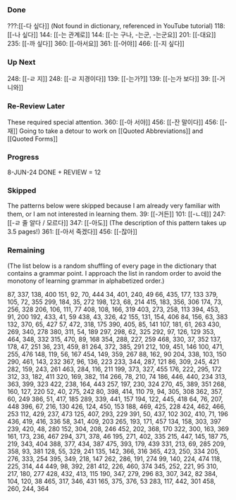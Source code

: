 ### Done
???:[[-다 싶다]] (Not found in dictionary, referenced in YouTube tutorial)
118: [[-나 싶다]]
144: [[-는 관계로]]
144: [[-는 구나, -는군, -는군요]]
201: [[-대요]]
235: [[-까 싶다]]
360: [[-아서요]]
361: [[-어야]]
466: [[-지 싶다]]

### Up Next
248: [[-ㄹ 지]]
248:  [[-ㄹ 지경이다]]
139: [[-는가?]]
139: [[-는가 보다]]
39: [[-거니와]]

### Re-Review Later
These required special attention.
360: [[-아 서야]]
456: [[-잔 말이다]]
456: [[-재]] Going to take a detour to work on [[Quoted Abbreviations]] and [[Quoted Forms]]
### Progress
8-JUN-24 DONE + REVIEW = 12 
### Skipped
The patterns below were skipped because I am already very familiar with them, or I am not interested in learning them.
39: [[-거든]]
101: [[-ㄴ데]]
247: [[-ㄹ 줄 알다 / 모르다]]
347: [[-아도]] (The description of this pattern takes up 3.5 pages!)
361: [[-아서 죽겠다]]
456: [[-잖아]]

### Remaining
(The list below is a random shuffling of every page in the dictionary that contains a grammar point. I approach the list in random order to avoid the monotony of learning grammar in alphabetized order.)

87, 337, 138, 400
151, 92, 70, 444
34, 401, 240, 49
66, 435, 177, 133
379, 105, 72, 355
299, 184, 35, 272
198, 123, 68, 214
415, 183, 356, 306
174, 73, 256, 328
206, 106, 111, 77
408, 108, 166, 319
403, 273, 258, 113
394, 453, 91, 200
192, 433, 41, 59
438, 43, 326, 42
155, 131, 154, 406
84, 156, 63, 383
132, 370, 65, 427
57, 472, 318, 175
390, 405, 85, 141
107, 181, 61, 263
430, 269, 340, 278
380, 311, 54, 189
297, 298, 62, 325
292, 97, 126, 129
353, 464, 348, 332
315, 470, 89, 168
354, 288, 227, 259
468, 330, 37, 352
137, 178, 47, 251
36, 231, 459, 81
264, 372, 385, 291
212, 109, 451, 146
100, 471, 255, 476
148, 119, 56, 167
454, 149, 359, 267
88, 162, 90
204, 338, 103, 150
290, 461, 143, 232
367, 96, 136, 223
233, 344, 287, 121
86, 309, 245, 421
282, 159, 243, 261
463, 284, 116, 211
199, 373, 327, 455
176, 222, 295, 172
312, 33, 182, 411
320, 169, 382, 114
266, 78, 210, 74
186, 446, 440, 234
313, 363, 399, 323
422, 238, 164, 443
257, 197, 230, 324
270, 45, 389, 351
268, 160, 127, 220
52, 40, 275, 242
80, 398, 414, 110
79, 94, 305, 308
362, 357, 60, 249
386, 51, 417, 185
289, 339, 441, 157
194, 122, 445, 418
64, 76, 207, 448
396, 67, 216, 130
426, 124, 450, 153
188, 469, 425, 228
424, 462, 466, 253
112, 429, 237, 473
125, 407, 293, 229
391, 50, 437, 102
302, 410, 71, 196
436, 419, 416, 336
58, 341, 409, 203
265, 193, 171, 457
134, 158, 303, 397
239, 420, 48, 280
152, 304, 208, 246
452, 202, 368, 170
322, 300, 163, 369
161, 173, 236, 467
294, 371, 378, 46
195, 271, 402, 335
215, 447, 145, 187
75, 219, 343, 404
388, 377, 434, 387
475, 393, 179, 439
331, 213, 69, 285
209, 358, 93, 381
128, 55, 329, 241
135, 142, 366, 316
365, 423, 250, 334
205, 276, 333, 254
395, 349, 218, 147
262, 286, 191, 274
99, 140, 224, 474
118, 225, 314, 44
449, 98, 392, 281
412, 226, 460, 374
345, 252, 221, 95
310, 217, 180, 277
428, 432, 413, 115
190, 347, 279, 296
83, 307, 342, 82
384, 104, 120, 38
465, 317, 346, 431
165, 375, 376, 53
283, 117, 442, 301
458, 260, 244, 364